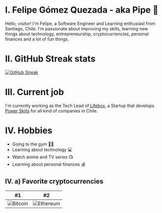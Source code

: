 # I. Felipe Gómez Quezada - aka Pipe 🤖

Hello, visitor! I'm Felipe, a Software Engineer and Learning enthusiast from Santiago, Chile. I'm passionate about improving my skills, learning new things about technology, entrepreneurship, cryptocurriencies, personal finances and a lot of fun things. 

# II. GitHub Streak stats
[![GitHub Streak](https://streak-stats.demolab.com?user=felipe-gomez-quezada&theme=dark&border_radius=2&date_format=j%20M%5B%20Y%5D)](https://git.io/streak-stats)

# III. Current job

I'm currently working as the Tech Lead of [Lifebox](https://lifebox.cl/), a Startup that develops [Power Skills](https://soypowerlatam.com/) for all kind of companies in Chile.

# IV. Hobbies
- Going to the gym 💪🏽
- Learning about technology 💻
- Watch anime and TV series 📺
- Learning about personal finances 💰

## IV. a) Favorite cryptocurrencies

| #1 | #2 |
|:--------:|:------:|
| ![Bitcoin](https://img.shields.io/badge/Bitcoin-000?style=for-the-badge&logo=bitcoin&logoColor=white) | ![Ethereum](https://img.shields.io/badge/Ethereum-3C3C3D?style=for-the-badge&logo=Ethereum&logoColor=white) |
